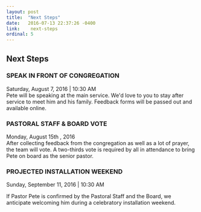 ```yaml
---
layout: post
title:  "Next Steps"
date:   2016-07-13 22:37:26 -0400
link:    next-steps
ordinal: 5
---
```


## Next Steps

### SPEAK IN FRONT OF CONGREGATION
Saturday, August 7, 2016 | 10:30 AM  
Pete will be speaking at the main service. We'd love to you to stay after service to meet him and his family. Feedback forms will be passed out and available online.


### PASTORAL STAFF & BOARD VOTE
Monday, August 15th , 2016  
After collecting feedback from the congregation as well as a lot of prayer, the team will vote. A two-thirds vote is required by all in attendance to bring Pete on board as the senior pastor.


### PROJECTED INSTALLATION WEEKEND
Sunday, September 11, 2016 | 10:30 AM  

If Pastor Pete is confirmed by the Pastoral Staff and the Board, we anticipate welcoming him during a celebratory installation weekend.